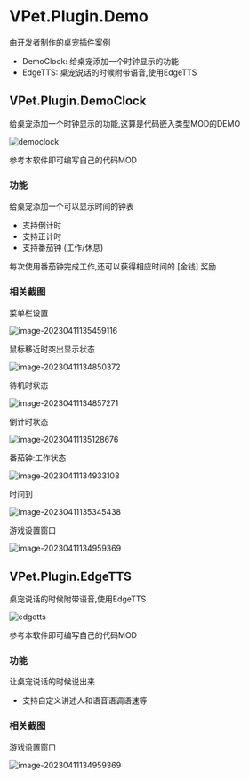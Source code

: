 # VPet.Plugin.Demo
由开发者制作的桌宠插件案例
* DemoClock: 给桌宠添加一个时钟显示的功能
* EdgeTTS: 桌宠说话的时候附带语音,使用EdgeTTS

## VPet.Plugin.DemoClock
给桌宠添加一个时钟显示的功能,这算是代码嵌入类型MOD的DEMO

![democlock](democlock.png)

参考本软件即可编写自己的代码MOD

### 功能

给桌宠添加一个可以显示时间的钟表

* 支持倒计时
* 支持正计时
* 支持番茄钟 (工作/休息)

每次使用番茄钟完成工作,还可以获得相应时间的 [金钱] 奖励

### 相关截图

菜单栏设置

![image-20230411135459116](README.assets/image-20230411135459116.png)

鼠标移近时突出显示状态

![image-20230411134850372](README.assets/image-20230411134850372.png)

待机时状态

![image-20230411134857271](README.assets/image-20230411134857271.png)

倒计时状态

![image-20230411135128676](README.assets/image-20230411135128676.png)

番茄钟:工作状态

![image-20230411134933108](README.assets/image-20230411134933108.png)

时间到

![image-20230411135345438](README.assets/image-20230411135345438.png)

游戏设置窗口

![image-20230411134959369](README.assets/image-20230411134959369.png)

## VPet.Plugin.EdgeTTS

桌宠说话的时候附带语音,使用EdgeTTS

![edgetts](edgetts.png)

参考本软件即可编写自己的代码MOD

### 功能

让桌宠说话的时候说出来

* 支持自定义讲述人和语音语调语速等

### 相关截图

游戏设置窗口

![image-20230411134959369](README.assets/image-20230411134959369.png)
